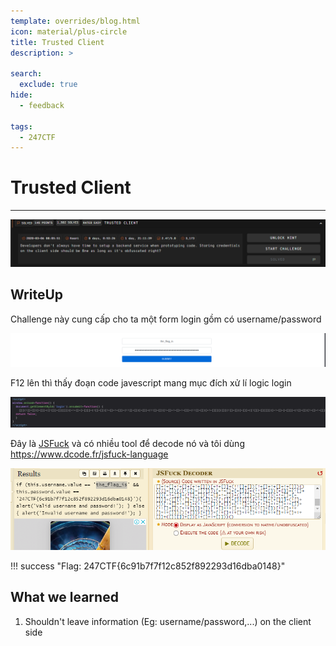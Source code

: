 ```yaml
---
template: overrides/blog.html
icon: material/plus-circle
title: Trusted Client
description: >
  
search:
  exclude: true
hide:
  - feedback

tags:
  - 247CTF
---
```


# __Trusted Client__

---

![Challenge](image-1.png)

## __WriteUp__

Challenge này cung cấp cho ta một form login gồm có username/password

![form login](image.png)

F12 lên thì thấy đoạn code javescript mang mục đích xử lí logic login

![Đoạn code javascript](image-2.png)

Đây là [JSFuck](https://en.wikipedia.org/wiki/JSFuck) và có nhiều tool để decode nó và tôi dùng https://www.dcode.fr/jsfuck-language

![Flag](image-3.png)

!!! success "Flag: 247CTF{6c91b7f7f12c852f892293d16dba0148}"

## __What we learned__

1. Shouldn't leave information (Eg: username/password,...) on the client side
